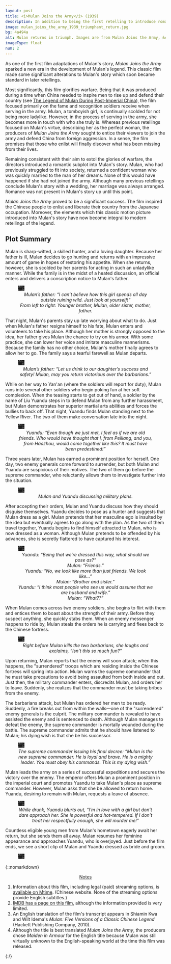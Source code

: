 ```yaml
---
layout: post
title: <i>Mulan Joins the Army</i> (1939)
description: In addition to being the first retelling to introduce romance into Mulan&rsquo;s story, this classic film helped make the story more relatable.
image: mulan_joins_the_army_1939_triumphant_return.jpg
bg: 4a494a
alt: Mulan returns in triumph. Images are from Mulan Joins the Army, &copy;1939 China United Productions.
imageType: float
num: 2
---
```


As one of the first film adaptations of Mulan's story, *Mulan Joins the Army* sparked a new era in the development of Mulan's legend. This classic film made some significant alterations to Mulan's story which soon became standard in later retellings.

Most significantly, this film glorifies warfare. Being that it was produced during a time when China needed to inspire men to rise up and defend their country (see [The Legend of Mulan During Post-Imperial China](/pages/post_imperial/legend_of_mulan_post_imperial_china)), the film focused primarily on the fame and recognition soldiers receive when serving in the army. Mulan, a tomboyish girl, is continually scolded for not being more ladylike. However, in the process of serving in the army, she becomes more in touch with who she truly is. Whereas previous retellings focused on Mulan's virtue, describing her as the perfect woman, the producers of *Mulan Joins the Army* sought to entice their viewers to join the army and defend China from foreign aggression. In a sense, the film promises that those who enlist will finally discover what has been missing from their lives.

Remaining consistent with their aim to extol the glories of warfare, the directors introduced a romantic subplot into Mulan's story. Mulan, who had previously struggled to fit into society, returned a confident woman who was quickly married to the man of her dreams. None of this would have happened if she had not joined the army. Although many previous retellings conclude Mulan's story with a wedding, her marriage was always arranged. Romance was not present in Mulan's story up until this point.

*Mulan Joins the Army* proved to be a significant success. The film inspired the Chinese people to enlist and liberate their country from the Japanese occupation. Moreover, the elements which this classic motion picture introduced into Mulan's story have now become integral to modern retellings of the legend.

<h2>Plot Summary</h2>

Mulan is sharp-witted, a skilled hunter, and a loving daughter. Because her father is ill, Mulan decides to go hunting and returns with an impressive amount of game in hopes of restoring his appetite. When she returns, however, she is scolded by her parents for acting in such an unladylike manner. While the family is in the midst of a heated discussion, an official enters and delivers a conscription notice to Mulan's father.

<figure class="float left" style="max-width: 450px;">
<img class="fillimg lazy" src="/assets/images/articles/mulan_joins_the_army_1939/placeholder.jpg" data-src="/assets/images/articles/mulan_joins_the_army_1939/1303/mulan_and_her_family_being_scolded_by_her_parents.jpg" data-srcset="/assets/images/articles/mulan_joins_the_army_1939/320/mulan_and_her_family_being_scolded_by_her_parents.jpg 320w, /assets/images/articles/mulan_joins_the_army_1939/640/mulan_and_her_family_being_scolded_by_her_parents.jpg 640w, /assets/images/articles/mulan_joins_the_army_1939/960/mulan_and_her_family_being_scolded_by_her_parents.jpg 960w, /assets/images/articles/mulan_joins_the_army_1939/1303/mulan_and_her_family_being_scolded_by_her_parents.jpg 1303w" alt="Mulan, together with her family. Mulan is being scolded by her parents parents." />
<figcaption style="text-align: center;"><i>Mulan&rsquo;s father: &ldquo;I can&rsquo;t believe how this girl spends all day outside ruining wild. Just look at yourself!&rdquo;<br />From left to right: Younger brother, Mulan, older sister, mother, father.</i></figcaption>
</figure>

That night, Mulan's parents stay up late worrying about what to do. Just when Mulan's father resigns himself to his fate, Mulan enters and volunteers to take his place. Although her mother is strongly opposed to the idea, her father gives Mulan the chance to try on his armor. With some practice, she can lower her voice and imitate masculine mannerisms. Because the family has no other choice, Mulan's mother finally agrees to allow her to go. The family says a tearful farewell as Mulan departs.

<figure class="float right" style="max-width: 450px;">
<img class="fillimg lazy" src="/assets/images/articles/mulan_joins_the_army_1939/placeholder.jpg" data-src="/assets/images/articles/mulan_joins_the_army_1939/1303/mulan_farewell_dinner_with_her_family.jpg" data-srcset="/assets/images/articles/mulan_joins_the_army_1939/320/mulan_farewell_dinner_with_her_family.jpg 320w, /assets/images/articles/mulan_joins_the_army_1939/640/mulan_farewell_dinner_with_her_family.jpg 640w, /assets/images/articles/mulan_joins_the_army_1939/960/mulan_farewell_dinner_with_her_family.jpg 960w, /assets/images/articles/mulan_joins_the_army_1939/1303/mulan_farewell_dinner_with_her_family.jpg 1303w" alt="Mulan sharing her final dinner together with her family. Her father says farewell and wishes her wel sharing her well." />
<figcaption style="text-align: center;"><i>Mulan&rsquo;s father: &ldquo;Let us drink to our daughter&rsquo;s success and safety! Mulan, may you return victorious over the barbarians.&rdquo;</i></figcaption>
</figure>

While on her way to Yan'an (where the soldiers will report for duty), Mulan runs into several other soldiers who begin poking fun at her soft complexion. When the teasing starts to get out of hand, a soldier by the name of Liu Yuandu steps in to defend Mulan from any further harassment, but Mulan demonstrates her superior martial arts abilities and forces the bullies to back off. That night, Yuandu finds Mulan standing next to the Yellow River. The two of them make conversation late into the night.

<figure class="float left" style="max-width: 450px;">
<img class="fillimg lazy" src="/assets/images/articles/mulan_joins_the_army_1939/placeholder.jpg" data-src="/assets/images/articles/mulan_joins_the_army_1939/1303/mulan_meets_liu_yandu.jpg" data-srcset="/assets/images/articles/mulan_joins_the_army_1939/320/mulan_meets_liu_yandu.jpg 320w, /assets/images/articles/mulan_joins_the_army_1939/640/mulan_meets_liu_yandu.jpg 640w, /assets/images/articles/mulan_joins_the_army_1939/960/mulan_meets_liu_yandu.jpg 960w, /assets/images/articles/mulan_joins_the_army_1939/1303/mulan_meets_liu_yandu.jpg 1303w" alt="Mulan and Yuandu chatting beside the Yellow River." />
<figcaption style="text-align: center;"><i>Yuandu: &ldquo;Even though we just met, I feel as if we are old friends. Who would have thought that I, from Peiliang, and you, from Haozhou, would come together like this? It must have been predestined!&rdquo;</i></figcaption>
</figure>

Three years later, Mulan has earned a prominent position for herself. One day, two enemy generals come forward to surrender, but both Mulan and Yuandu are suspicious of their motives. The two of them go before the supreme commander, who reluctantly allows them to investigate further into the situation.

<figure class="float right" style="max-width: 450px;">
<img class="fillimg lazy" src="/assets/images/articles/mulan_joins_the_army_1939/placeholder.jpg" data-src="/assets/images/articles/mulan_joins_the_army_1939/1303/mulan_yuandu_discuss_military_plans.jpg" data-srcset="/assets/images/articles/mulan_joins_the_army_1939/320/mulan_yuandu_discuss_military_plans.jpg 320w, /assets/images/articles/mulan_joins_the_army_1939/640/mulan_yuandu_discuss_military_plans.jpg 640w, /assets/images/articles/mulan_joins_the_army_1939/960/mulan_yuandu_discuss_military_plans.jpg 960w, /assets/images/articles/mulan_joins_the_army_1939/1303/mulan_yuandu_discuss_military_plans.jpg 1303w" alt="Mulan and Yuandu discussing military plans in Mulan's office." />
<figcaption style="text-align: center;"><i>Mulan and Yuandu discussing military plans.</i></figcaption>
</figure>

After accepting their orders, Mulan and Yuandu discuss how they should disguise themselves. Yuandu decides to pose as a hunter and suggests that Mulan dress as a girl. Mulan pretends that her masculine ego is insulted by the idea but eventually agrees to go along with the plan. As the two of them travel together, Yuandu begins to find himself attracted to Mulan, who is now dressed as a woman. Although Mulan pretends to be offended by his advances, she is secretly flattered to have captured his interest.

<figure class="float left" style="max-width: 450px;">
<img class="fillimg lazy" src="/assets/images/articles/mulan_joins_the_army_1939/placeholder.jpg" data-src="/assets/images/articles/mulan_joins_the_army_1939/1303/liu_yuandu_hua_mulan_dressed_as_man_and_woman.jpg" data-srcset="/assets/images/articles/mulan_joins_the_army_1939/320/liu_yuandu_hua_mulan_dressed_as_man_and_woman.jpg 320w, /assets/images/articles/mulan_joins_the_army_1939/640/liu_yuandu_hua_mulan_dressed_as_man_and_woman.jpg 640w, /assets/images/articles/mulan_joins_the_army_1939/960/liu_yuandu_hua_mulan_dressed_as_man_and_woman.jpg 960w, /assets/images/articles/mulan_joins_the_army_1939/1303/liu_yuandu_hua_mulan_dressed_as_man_and_woman.jpg 1303w" alt="Mulan, dressed as a Mongolian woman, together with Yuandu, who is dressed as a Mongolian man. They are in the desert and have a camel in the background." />
<figcaption style="text-align: center;"><i>Yuandu: &ldquo;Being that we&rsquo;re dressed this way, what should we pose as?&rdquo;<br />Mulan: &ldquo;Friends.&rdquo;<br />Yuandu: &ldquo;No, we look like more than just friends. We look like...&rdquo;<br />Mulan: &ldquo;Brother and sister.&rdquo;<br />Yuandu: &ldquo;I think most people who see us would assume that we are husband and wife.&rdquo;<br />Mulan: &ldquo;What??&rdquo;<br /></i></figcaption>
</figure>

When Mulan comes across two enemy soldiers, she begins to flirt with them and entices them to boast about the strength of their army. Before they suspect anything, she quickly stabs them. When an enemy messenger happens to ride by, Mulan steals the orders he is carrying and flees back to the Chinese fortress.

<figure class="float right" style="max-width: 450px;">
<img class="fillimg lazy" src="/assets/images/articles/mulan_joins_the_army_1939/placeholder.jpg" data-src="/assets/images/articles/mulan_joins_the_army_1939/1303/mulan_flirts_with_two_enemy_soldiers.jpg" data-srcset="/assets/images/articles/mulan_joins_the_army_1939/320/mulan_flirts_with_two_enemy_soldiers.jpg 320w, /assets/images/articles/mulan_joins_the_army_1939/640/mulan_flirts_with_two_enemy_soldiers.jpg 640w, /assets/images/articles/mulan_joins_the_army_1939/960/mulan_flirts_with_two_enemy_soldiers.jpg 960w, /assets/images/articles/mulan_joins_the_army_1939/1303/mulan_flirts_with_two_enemy_soldiers.jpg 1303w" alt="Mulan flirting with two enemy soldiers. She has her arms around them and is smiling." />
<figcaption style="text-align: center;"><i>Right before Mulan kills the two barbarians, she laughs and exclaims, &ldquo;Isn&rsquo;t this so much fun?&rdquo;</i></figcaption>
</figure>

Upon returning, Mulan reports that the enemy will soon attack; when this happens, the "surrendered" troops which are residing inside the Chinese fortress will spring into action. Mulan warns the supreme commander that he must take precautions to avoid being assaulted from both inside and out. Just then, the military commander enters, discredits Mulan, and orders her to leave. Suddenly, she realizes that the commander must be taking bribes from the enemy.

The barbarians attack, but Mulan has ordered her men to be ready. Suddenly, a fire breaks out from within the walls&mdash;one of the "surrendered" enemy generals is the culprit. The military commander is revealed to have assisted the enemy and is sentenced to death. Although Mulan manages to defeat the enemy, the supreme commander is mortally wounded during the battle. The supreme commander admits that he should have listened to Mulan; his dying wish is that she be his successor.

<figure class="float left" style="max-width: 450px;">
<img class="fillimg lazy" src="/assets/images/articles/mulan_joins_the_army_1939/placeholder.jpg" data-src="/assets/images/articles/mulan_joins_the_army_1939/1303/supreme_commander_dies_and_appoints_mulan_his_successor.jpg" data-srcset="/assets/images/articles/mulan_joins_the_army_1939/320/supreme_commander_dies_and_appoints_mulan_his_successor.jpg 320w, /assets/images/articles/mulan_joins_the_army_1939/640/supreme_commander_dies_and_appoints_mulan_his_successor.jpg 640w, /assets/images/articles/mulan_joins_the_army_1939/960/supreme_commander_dies_and_appoints_mulan_his_successor.jpg 960w, /assets/images/articles/mulan_joins_the_army_1939/1303/supreme_commander_dies_and_appoints_mulan_his_successor.jpg 1303w" alt="The supreme commander on his deathbed, issuing his final decree: That Mulan take his place." />
<figcaption style="text-align: center;"><i>The supreme commander issuing his final decree: &ldquo;Mulan is the new supreme commander. He is loyal and brave. He is a mighty leader. You must obey his commands. This is my dying wish.&rdquo;</i></figcaption>
</figure>

Mulan leads the army on a series of successful expeditions and secures the victory over the enemy. The emperor offers Mulan a prominent position in the imperial court and promotes Yuandu to take Mulan's place as supreme commander. However, Mulan asks that she be allowed to return home. Yuandu, desiring to remain with Mulan, requests a leave of absence.

<figure class="float right" style="max-width: 450px;">
<img class="fillimg lazy" src="/assets/images/articles/mulan_joins_the_army_1939/placeholder.jpg" data-src="/assets/images/articles/mulan_joins_the_army_1939/1303/yuandu_drunk.jpg" data-srcset="/assets/images/articles/mulan_joins_the_army_1939/320/yuandu_drunk.jpg 320w, /assets/images/articles/mulan_joins_the_army_1939/640/yuandu_drunk.jpg 640w, /assets/images/articles/mulan_joins_the_army_1939/960/yuandu_drunk.jpg 960w, /assets/images/articles/mulan_joins_the_army_1939/1303/yuandu_drunk.jpg 1303w" alt="Yuandu, drunk, standing in front of Mulan. He looks sad." />
<figcaption style="text-align: center;"><i>While drunk, Yuandu blurts out, &ldquo;I&rsquo;m in love with a girl but don&rsquo;t dare approach her. She is powerful and hot-tempered. If I don&rsquo;t treat her respectfully enough, she will murder me!&rdquo;</i></figcaption>
</figure>

Countless eligible young men from Mulan's hometown eagerly await her return, but she sends them all away. Mulan resumes her feminine appearance and approaches Yuandu, who is overjoyed. Just before the film ends, we see a short clip of Mulan and Yuandu dressed as bride and groom.

<figure class="float left" style="max-width: 450px;">
<img class="fillimg lazy" src="/assets/images/articles/mulan_joins_the_army_1939/placeholder.jpg" data-src="/assets/images/articles/mulan_joins_the_army_1939/1303/mulan_bridal_dress_with_yuandu.jpg" data-srcset="/assets/images/articles/mulan_joins_the_army_1939/320/mulan_bridal_dress_with_yuandu.jpg 320w, /assets/images/articles/mulan_joins_the_army_1939/640/mulan_bridal_dress_with_yuandu.jpg 640w, /assets/images/articles/mulan_joins_the_army_1939/960/mulan_bridal_dress_with_yuandu.jpg 960w, /assets/images/articles/mulan_joins_the_army_1939/1303/mulan_bridal_dress_with_yuandu.jpg 1303w" alt="Mulan and Yuandu get married. Mulan is wearing a bridal dress and Yuandu is dressed as the groom." />
</figure>

{::nomarkdown}
<center><a id="note_link" href="#" onclick="toggle_note(); return false;">Notes <span id="show_note_icon"></span></a></center>

<div id="note">
<ol>
<li>Information about this film, including legal (paid) streaming options, is <a href="http://m.mtime.cn/#!/movie/37503/">available on Mtime</a>. (Chinese website. None of the streaming options provide English subtitles.)
<li><a href="https://www.imdb.com/title/tt0192338/">IMDB has a page on this film</a>, although the information provided is very limited.</li>
<li>An English translation of the film's transcript appears in Shiamin Kwa and Wilt Idema's <i>Mulan: Five Versions of a Classic Chinese Legend</i> (Hackett Publishing Company, 2010).</li>
<li>Although the title is best translated <i>Mulan Joins the Army</i>, the producers chose <i>Maiden in Armour</i> for the English title because Mulan was still virtually unknown to the English-speaking world at the time this film was released.</li>
</ol>
</div>

<script type="text/javascript" src="/assets/js/toggle_note.js"></script>
<script type="text/javascript" src="https://cdn.jsdelivr.net/npm/vanilla-lazyload@12.0.0/dist/lazyload.min.js" onload="var lazyLoadInstance=new LazyLoad({elements_selector:'.lazy'});"></script>
{:/}
